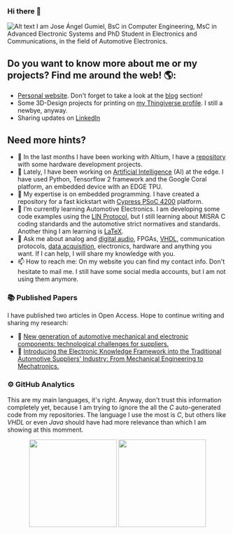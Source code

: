 ### Hi there 👋

![Alt text](https://jagumiel.xyz/images/front/banner.jpg?raw=true "Personal Banner")
I am Jose Ángel Gumiel, BsC in Computer Engineering, MsC in Advanced Electronic Systems and PhD Student in Electronics and Communications, in the field of Automotive Electronics.

## Do you want to know more about me or my projects? Find me around the web! 🌎:
- <a href="https://jagumiel.xyz/">Personal website</a>. Don't forget to take a look at the <a href="https://jagumiel.xyz/blog/">blog</a> section! 
- Some 3D-Design projects for printing on <a href="https://www.thingiverse.com/jagumiel/designs">my Thingiverse profile</a>. I still a newbye, anyway.
- Sharing updates on <a href="https://www.linkedin.com/in/jose-ángel-gumiel-quintana">LinkedIn</a>

## Need more hints?
- 🔌 In the last months I have been working with Altium, I have a <a href="https://github.com/jagumiel/Circuits/tree/master/AltiumProjects">repository</a> with some hardware development projects.
- 🔭 Lately, I have been working on <a href="https://github.com/jagumiel/Artificial-Intelligence">Artificial Intelligence</a> (AI) at the edge. I have used Python, Tensorflow 2 framework and the Google Coral platform, an embedded device with an EDGE TPU.
- 💎 My expertise is on embedded programming. I have created a repository for a fast kickstart with <a href="https://github.com/jagumiel/Cypress-PSoC4/">Cypress PSoC 4200</a> platform.
- 🌱 I’m currently learning Automotive Electronics. I am developing some code examples using the <a href="https://github.com/jagumiel/LIN-Automotive">LIN Protocol</a>, but I still learning about MISRA C coding standards and the automotive strict normatives and standards. Another thing I am learning is <a href="https://github.com/jagumiel/Learning-LaTeX/">LaTeX</a>.
- 💬 Ask me about analog and <a href="https://github.com/jagumiel/Guitar-Pedal-Effects-on-FPGA">digital audio</a>, FPGAs, <a href="https://github.com/jagumiel/VHDL-Basics">VHDL</a>, communication protocols, <a href="https://github.com/jagumiel/Data-Acquisition">data acquisition</a>, electronics, hardware and anything you want. If I can help, I will share my knowledge with you.
- 📫 How to reach me: On my website you can find my contact info. Don't hesitate to mail me. I still have some social media accounts, but I am not using them anymore.

### 📚 Published Papers
I have published two articles in Open Access. Hope to continue writing and sharing my research:
- 📄 <a href="https://doi.org/10.6036/10145">New generation of automotive mechanical and electronic components: technological challenges for suppliers.</a>
- 📄 <a href="https://doi.org/10.3390/businesses2020018"> Introducing the Electronic Knowledge Framework into the Traditional Automotive Suppliers’ Industry: From Mechanical Engineering to Mechatronics.</a>

### ⚙️ GitHub Analytics
This are my main languages, it's right. Anyway, don't trust this information completely yet, because I am trying to ignore the all the _C_ auto-generated code from my repositories. The language I use the most is _C_, but others like _VHDL_ or even _Java_ should have had more relevance than which I am showing at this momment.

<p align="center">
  <img height="200" src="https://github-readme-stats-eight-theta.vercel.app/api?username=jagumiel&show_icons=true&theme=algolia&include_all_commits=true&count_private=true">
  <img height="200" src="https://github-readme-stats-eight-theta.vercel.app/api/top-langs/?username=jagumiel&layout=compact&langs_count=10&theme=algolia&hide=assembly,openedge%20abl,makefile">
  
</p>

<!--
**jagumiel/jagumiel** is a ✨ _special_ ✨ repository because its `README.md` (this file) appears on your GitHub profile.

![Alt text](https://jagumiel.xyz/images/front/banner.jpg?raw=true "Personal Banner")
I am Jose Ángel Gumiel, BsC in Computer Engineering, MsC in Advanced Electronic Systems and PhD Student in Electronics and Communications, in the field of Automotive Electronics.

- 🔭 I’m currently working on ...
- 🌱 I’m currently learning ...
- 👯 I’m looking to collaborate on ...
- 🤔 I’m looking for help with ...
- 💬 Ask me about ...
- 📫 How to reach me: ...
- 😄 Pronouns: ...
- ⚡ Fun fact: ...
### ⚙️ &nbsp;GitHub Analytics

<p align="center">
<a href="https://github.com/jagumiel">
  <img height="180em" src="https://github-readme-stats-eight-theta.vercel.app/api?username=jagumiel&show_icons=true&theme=algolia&include_all_commits=true&count_private=true"/>
  <img height="180em" src="https://github-readme-stats-eight-theta.vercel.app/api/top-langs/?username=jagumiel&layout=compact&langs_count=10&theme=algolia&hide=assembly,openedge abl,makefile"/>
</a>
</p>


-->

